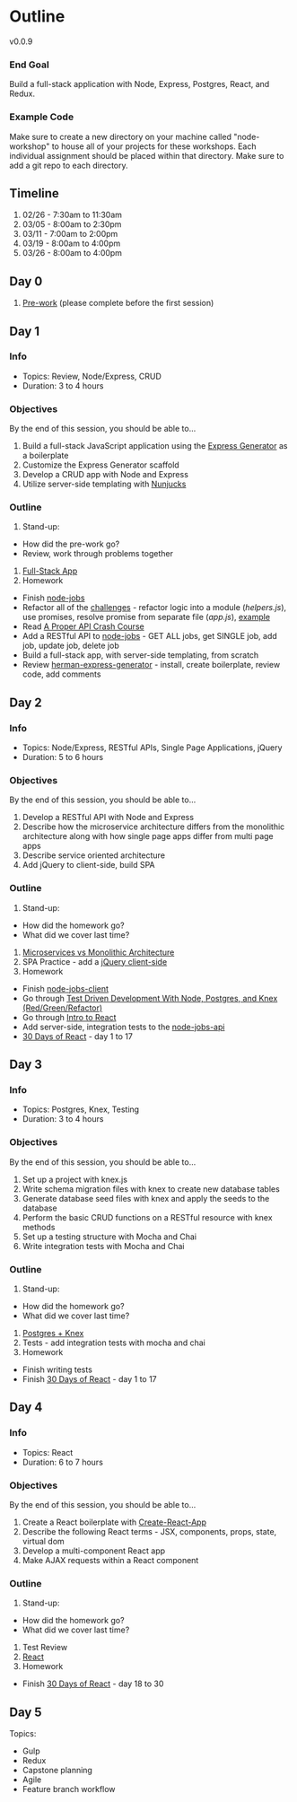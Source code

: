 # Outline

v0.0.9

### End Goal

Build a full-stack application with Node, Express, Postgres, React, and Redux.

### Example Code

Make sure to create a new directory on your machine called "node-workshop" to house all of your projects for these workshops. Each individual assignment should be placed within that directory. Make sure to add a git repo to each directory.

## Timeline

1. 02/26 - 7:30am to 11:30am
1. 03/05 - 8:00am to 2:30pm
1. 03/11 - 7:00am to 2:00pm
1. 03/19 - 8:00am to 4:00pm
1. 03/26 - 8:00am to 4:00pm

## Day 0

1. [Pre-work](lessons/00-prework.md) (please complete before the first session)

## Day 1

### Info

- Topics: Review, Node/Express, CRUD
- Duration: 3 to 4 hours

### Objectives

By the end of this session, you should be able to...

1. Build a full-stack JavaScript application using the [Express Generator](https://expressjs.com/en/starter/generator.html) as a boilerplate
1. Customize the Express Generator scaffold
1. Develop a CRUD app with Node and Express
1. Utilize server-side templating with [Nunjucks](https://mozilla.github.io/nunjucks/)

### Outline

1. Stand-up:
  - How did the pre-work go?
  - Review, work through problems together
1. [Full-Stack App](lessons/01-fullstack-app.md)
1. Homework
  - Finish [node-jobs](exercises/node-jobs)
  - Refactor all of the [challenges](challenges/README.md) - refactor logic into a module (*helpers.js*), use promises, resolve promise from separate file (*app.js*), [example](challenges/promises-example)
  - Read [A Proper API Crash Course](https://github.com/james-gibson/apiTips)
  - Add a RESTful API to [node-jobs](exercises/node-jobs) - GET ALL jobs, get SINGLE job, add job, update job, delete job
  - Build a full-stack app, with server-side templating, from scratch
  - Review [herman-express-generator](https://github.com/mjhea0/generator-herman-express) - install, create boilerplate, review code, add comments

## Day 2

### Info

- Topics: Node/Express, RESTful APIs, Single Page Applications, jQuery
- Duration: 5 to 6 hours

### Objectives

By the end of this session, you should be able to...

1. Develop a RESTful API with Node and Express
1. Describe how the microservice architecture differs from the monolithic architecture along with how single page apps differ from multi page apps
1. Describe service oriented architecture
1. Add jQuery to client-side, build SPA

### Outline

1. Stand-up:
  - How did the homework go?
  - What did we cover last time?
1. [Microservices vs Monolithic Architecture](https://www.mulesoft.com/resources/api/microservices-vs-monolithic)
1. SPA Practice - add a [jQuery client-side](exercises/node-jobs-client)
1. Homework
  - Finish [node-jobs-client](exercises/node-jobs-client)
  - Go through [Test Driven Development With Node, Postgres, and Knex (Red/Green/Refactor)](http://mherman.org/blog/2016/04/28/test-driven-development-with-node)
  - Go through [Intro to React](https://github.com/mjhea0/react-intro)
  - Add server-side, integration tests to the [node-jobs-api](exercises/node-jobs-api)
  - [30 Days of React](https://www.fullstackreact.com/30-days-of-react/) - day 1 to 17

## Day 3

### Info

- Topics: Postgres, Knex, Testing
- Duration: 3 to 4 hours

### Objectives

By the end of this session, you should be able to...

1. Set up a project with knex.js
1. Write schema migration files with knex to create new database tables
1. Generate database seed files with knex and apply the seeds to the database
1. Perform the basic CRUD functions on a RESTful resource with knex methods
1. Set up a testing structure with Mocha and Chai
1. Write integration tests with Mocha and Chai

### Outline

1. Stand-up:
  - How did the homework go?
  - What did we cover last time?
1. [Postgres + Knex](w2/lessons/02-pg.md)
1. Tests - add integration tests with mocha and chai
1. Homework
  - Finish writing tests
  - Finish [30 Days of React](https://www.fullstackreact.com/30-days-of-react/) - day 1 to 17

## Day 4

### Info

- Topics: React
- Duration: 6 to 7 hours

### Objectives

By the end of this session, you should be able to...

1. Create a React boilerplate with [Create-React-App](https://github.com/facebookincubator/create-react-app)
1. Describe the following React terms - JSX, components, props, state, virtual dom
1. Develop a multi-component React app
1. Make AJAX requests within a React component

### Outline

1. Stand-up:
  - How did the homework go?
  - What did we cover last time?
1. Test Review
1. [React](w2/lessons/03-react.md)
1. Homework
  - Finish [30 Days of React](https://www.fullstackreact.com/30-days-of-react/) - day 18 to 30


## Day 5

Topics:

- Gulp
- Redux
- Capstone planning
- Agile
- Feature branch workflow

